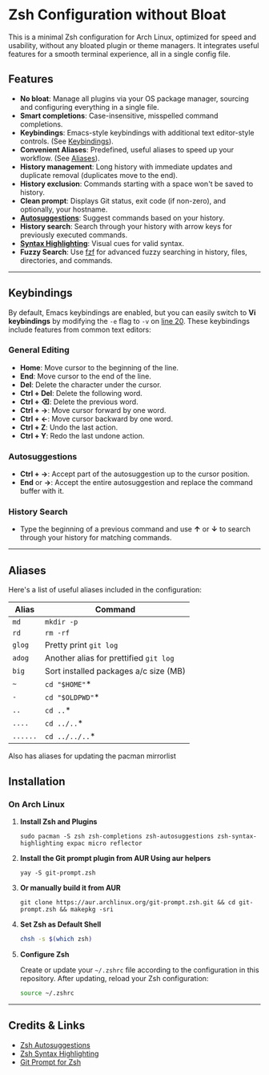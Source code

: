 # Zsh Configuration without Bloat

This is a minimal Zsh configuration for Arch Linux, optimized for speed and usability, without any bloated plugin or theme managers. It integrates useful features for a smooth terminal experience, all in a single config file.

## Features

- **No bloat**: Manage all plugins via your OS package manager, sourcing and configuring everything in a single file.
- **Smart completions**: Case-insensitive, misspelled command completions.
- **Keybindings**: Emacs-style keybindings with additional text editor-style controls. (See [Keybindings](#keybindings)).
- **Convenient Aliases**: Predefined, useful aliases to speed up your workflow. (See [Aliases](#aliases)).
- **History management**: Long history with immediate updates and duplicate removal (duplicates move to the end).
- **History exclusion**: Commands starting with a space won't be saved to history.
- **Clean prompt**: Displays Git status, exit code (if non-zero), and optionally, your hostname.
- **[Autosuggestions](https://github.com/zsh-users/zsh-autosuggestions)**: Suggest commands based on your history.
- **History search**: Search through your history with arrow keys for previously executed commands.
- **[Syntax Highlighting](https://github.com/zsh-users/zsh-syntax-highlighting)**: Visual cues for valid syntax.
- **Fuzzy Search**: Use [fzf](https://github.com/junegunn/fzf) for advanced fuzzy searching in history, files, directories, and commands.

---

## Keybindings

By default, Emacs keybindings are enabled, but you can easily switch to **Vi keybindings** by modifying the `-e` flag to `-v` on [line 20](https://github.com/aditya-narayan-sahoo/my-zsh/blob/main/.zshrc#L20). These keybindings include features from common text editors:

### General Editing

- **Home**: Move cursor to the beginning of the line.
- **End**: Move cursor to the end of the line.
- **Del**: Delete the character under the cursor.
- **Ctrl + Del**: Delete the following word.
- **Ctrl + ⌫**: Delete the previous word.
- **Ctrl + →**: Move cursor forward by one word.
- **Ctrl + ←**: Move cursor backward by one word.
- **Ctrl + Z**: Undo the last action.
- **Ctrl + Y**: Redo the last undone action.

### Autosuggestions

- **Ctrl + →**: Accept part of the autosuggestion up to the cursor position.
- **End** or **→**: Accept the entire autosuggestion and replace the command buffer with it.

### History Search

- Type the beginning of a previous command and use **↑** or **↓** to search through your history for matching commands.

---

## Aliases

Here's a list of useful aliases included in the configuration:

| Alias    | Command                                |
| -------- | -------------------------------------- |
| `md`     | `mkdir -p`                             |
| `rd`     | `rm -rf`                               |
| `glog`   | Pretty print `git log`                 |
| `adog`   | Another alias for prettified `git log` |
| `big`    | Sort installed packages a/c size (MB)  |
| `~`      | `cd "$HOME"`\*                         |
| `-`      | `cd "$OLDPWD"`\*                       |
| `..`     | `cd ..`\*                              |
| `....`   | `cd ../..`\*                           |
| `......` | `cd ../../..`\*                        |

Also has aliases for updating the pacman mirrorlist

## Installation

### On Arch Linux

1. **Install Zsh and Plugins**

   ```
   sudo pacman -S zsh zsh-completions zsh-autosuggestions zsh-syntax-highlighting expac micro reflector
   ```

2. **Install the Git prompt plugin from AUR Using aur helpers**

   ```
   yay -S git-prompt.zsh
   ```

3. **Or manually build it from AUR**

   ```
   git clone https://aur.archlinux.org/git-prompt.zsh.git && cd git-prompt.zsh && makepkg -sri
   ```

4. **Set Zsh as Default Shell**

   ```bash
   chsh -s $(which zsh)
   ```

5. **Configure Zsh**

   Create or update your `~/.zshrc` file according to the configuration in this repository. After updating, reload your Zsh configuration:

   ```bash
   source ~/.zshrc
   ```

---

## Credits & Links

- [Zsh Autosuggestions](https://github.com/zsh-users/zsh-autosuggestions)
- [Zsh Syntax Highlighting](https://github.com/zsh-users/zsh-syntax-highlighting)
- [Git Prompt for Zsh](https://aur.archlinux.org/packages/git-prompt.zsh)

